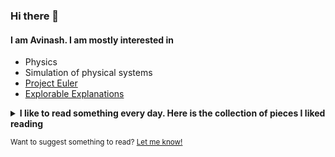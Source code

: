 ### Hi there 👋

#### I am Avinash. I am mostly interested in

- Physics
- Simulation of physical systems
- [Project Euler](https://projecteuler.net/)
- [Explorable Explanations](https://explorabl.es/)

<details>
<summary><strong>I like to read something every day. Here is the collection of pieces I liked reading</strong></summary>

- [The Awesomest 7-Year Postdoc or: How I Learned to Stop Worrying and Love the Tenure-Track Faculty Life](https://blogs.scientificamerican.com/guest-blog/the-awesomest-7-year-postdoc-or-how-i-learned-to-stop-worrying-and-love-the-tenure-track-faculty-life/)
- [What effects would a change in the nature of human sexuality have on society and infrastructure?](https://worldbuilding.stackexchange.com/a/2613)
- \[[Through a Glass, Darkly](https://www.planetary.org/articles/through-a-glass-darkly)\], \[[Flawed beauties](https://www.planetary.org/articles/20150202-flawed-beauties)\]
- [A Path Less Taken to the Peak of the Math World](https://www.quantamagazine.org/a-path-less-taken-to-the-peak-of-the-math-world-20170627/)
- [Should I seek professional help because I have a lot of math books?](https://academia.stackexchange.com/questions/156189/should-i-seek-professional-help-because-i-have-a-lot-of-math-books)

- \[[Welcome to the land that no country wants][birt1]\], \[[American plans to use 'his' piece of Africa for advancement of science][birt2]\]

  [birt1]: <https://www.theguardian.com/world/2016/mar/03/welcome-to-the-land-that-no-country-wants-bir-tawil>
  [birt2]: <https://www.theguardian.com/world/2014/jul/16/american-claim-africa-science-jeremiah-heaton-egypt-sudan>
- \[[What happened to Myanmar's ghosts?][myan1]\], \[[Inside Burma’s ghost town capital city, which is 4 times the size of London with a fraction of the population][myan2]\]
  
  [myan1]: <http://www.bbc.com/travel/story/20191112-what-happened-to-myanmars-ghosts>
  [myan2]: <https://www.independent.co.uk/travel/inside-burma-s-ghost-town-capital-city-which-4-times-size-london-fraction-population-a7805081.html>
- [Gravity, Gizmos, and a Grand Theory of Interstellar Travel](https://www.wired.com/story/mach-effect-thrusters-interstellar-travel/)
- [Truly, madly, deeply: meet the people turning their basements into secret fantasy worlds](https://www.theguardian.com/lifeandstyle/2020/aug/30/truly-madly-deeply-meet-the-people-turning-their-basements-into-secret-fantasy-worlds)
- [Epic flood sends cavers scrambling for their lives](https://www.nationalgeographic.com/adventure/2018/10/flood-escape-deepest-cave-veryovkina-abkhazia/)
- [Islanders running out of isolation: Tim McGirk in the Andaman Islands reports on the fate of the Sentinelese](https://www.independent.co.uk/news/world/islanders-running-out-of-isolation-tim-mcgirk-in-the-andaman-islands-reports-on-the-fate-of-the-1477566.html) <!-- https://books.google.co.in/books?id=TZOvYPBrxl0C&pg=PA287&redir_esc=y#v=onepage&q&f=false (check the reference of this chapter, Pandit and Chattopadhyay, 1993) -->
- \[[Nicolas Bourbaki: The greatest mathematician who never was][bou1]\], \[[Nicolas Bourbaki][bou2]\]
  
  [bou1]: <https://theconversation.com/nicolas-bourbaki-the-greatest-mathematician-who-never-was-122845>
  [bou2]: <https://en.wikipedia.org/wiki/Nicolas_Bourbaki>
- \[[An Unprecedented Look at a Young Woman’s Face Transplant][face1]\], \[[How a Transplanted Face Transformed Katie Stubblefield’s Life][face2]\], \[[Building Katie’s New Face][face3]\], \[[The Emotional Journey of Photographing a Face Transplant][face4]\]
  
  [face1]: <https://www.nationalgeographic.com/magazine/2018/09/face-transplant-katie-stubblefield-photography-interactive/>
  [face2]: <https://www.nationalgeographic.com/magazine/2018/09/face-transplant-katie-stubblefield-story-identity-surgery-science/>
  [face3]: <https://www.nationalgeographic.com/magazine/2018/09/face-transplant-katie-stubblefield-surgery-timeline-interactive/>
  [face4]: <https://www.nationalgeographic.com/culture/2018/08/face-transplant-surgery-photography-maggie-steber-lynn-johnson/>
- [The Strange Lure of Other People's Photos](https://www.nytimes.com/2020/07/30/magazine/the-strange-lure-of-other-peoples-photos.html)
- [Cosmologists Debate How Fast the Universe Is Expanding](https://www.quantamagazine.org/cosmologists-debate-how-fast-the-universe-is-expanding-20190808/)
- [Why we should explore Venus before Mars](https://mashable.com/feature/venus-mars-space-exploration/)
- [The Devastating Decline of a Brilliant Young Coder](https://www.wired.com/story/lee-holloway-devastating-decline-brilliant-young-coder/)
- [How To Become A Centaur](https://jods.mitpress.mit.edu/pub/issue3-case/release/6)

<!--

TO READ:
========
- [Sci-Hub](https://arxiv.org/pdf/2006.14979.pdf)
- [Pradeep Mutalik's Puzzle](https://www.quantamagazine.org/three-math-puzzles-inspired-by-john-horton-conway-20201015/)
- [What is the Geometry of the Universe?](https://www.quantamagazine.org/what-is-the-geometry-of-the-universe-20200316/)
- [The map of mathematics](https://www.quantamagazine.org/the-map-of-mathematics-20200213/)

From my older list:
- [The Iranian Smugglers Trafficking Fuel Into Pakistan](https://www.wired.com/story/fuel-smugglers-photos/)
- [Inside the Hunt for Russia’s Most Notorious Hacker](https://www.wired.com/2017/03/russian-hacker-spy-botnet/)
- [The Last Death-Defying Honey Hunter of Nepal](https://www.nationalgeographic.com/magazine/2017/07/honey-hunters-bees-climbing-nepal/)
- [Neuroscience: The man who saw time stand still](https://www.bbc.com/future/article/20140624-the-man-who-saw-time-freeze)
- [Developing physics identities](https://doi.org/10.1063/PT.3.3169)
- [Go Inside These World-Famous, Rarely Seen River Caves](https://www.nationalgeographic.com/adventure/destinations/europe/slovenia/photos-hidden-river-caves/)

From [Library of Scrolls](https://libraryofscroll.com/):
- https://www.wired.com/story/facebook-mark-zuckerberg-lost-notebook/
- https://web.archive.org/web/20080213082423/http://www.marginalia.org/dfw_kenyon_commencement.html
- https://pmarchive.com/guide_to_career_planning_part1.html?s=08
- http://paulgraham.com/genius.html

For other kind of articles: https://www.futilitycloset.com/

- Cities in Asia but not in India: <https://iafisher.com/projects/cities/asia/share/147534>
- Cities in Europe: <https://iafisher.com/projects/cities/europe/share/138230>

HAVE READ:
==========
- [Playboy Interview: Steve Jobs](http://reprints.longform.org/playboy-interview-steve-jobs) (Only the later half starting when he talks about his parents,)
- [My trip to PyCon Namibia](https://www.juanlu.space/posts/2019/03/07/my-trip-to-pycon-namibia/)
- \[[Is there a place in academia for a physicist who reads mostly about math?][que1]\], \[[Is there a place in academia for someone who compulsively solves every problem on their own?][que2]\], \[[How to stop hopping the learning chain and actually begin somewhere?][que3]\]

  [que1]: <https://academia.stackexchange.com/q/79796>
  [que2]: <https://academia.stackexchange.com/q/78068>
  [que3]: <https://academia.stackexchange.com/q/89032>

- [My face blindness is embarrassing – but it tells me a lot about other people](https://www.theguardian.com/lifeandstyle/2020/aug/30/my-face-blindness-is-embarrassing-but-it-tells-me-a-lot-about-other-people)
- [Sex, Beer, and Coding: Inside Facebook’s Wild Early Days](https://www.wired.com/story/sex-beer-and-coding-inside-facebooks-wild-early-days)
- \[[River (typography)][wiki]\], \[[Avoiding “rivers” in successive lines of type][stk1]\], \[[How to define the badness of a river?][stk2]\],\
  \[[Are there any open research problems in the world of TeX?][stk3]\]

  [wiki]: <https://en.wikipedia.org/wiki/River_%28typography%29>
  [stk1]: <https://tex.stackexchange.com/questions/4507/avoiding-rivers-in-successive-lines-of-type>
  [stk2]: <https://tex.stackexchange.com/questions/29049/how-to-define-the-badness-of-a-river>
  [stk3]: <https://tex.stackexchange.com/questions/128454/are-there-any-open-research-problems-in-the-world-of-tex>
- [Abdus Salam: The real story of Pakistan's Nobel prize winner](https://www.dawn.com/news/1311473/abdus-salam-the-real-story-of-pakistans-nobel-prize-winner)
-->

</details>

<sub>Want to suggest something to read? [Let me know!](https://github.com/anand-avinash/anand-avinash/issues/new?labels=Reading&title=Reading+suggestion)</sub>

